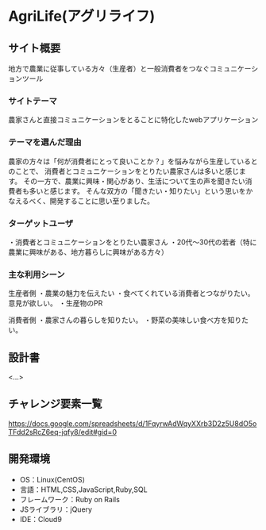 # AgriLife(アグリライフ)

## サイト概要
地方で農業に従事している方々（生産者）と一般消費者をつなぐコミュニケーションツール

### サイトテーマ
農家さんと直接コミュニケーションをとることに特化したwebアプリケーション

### テーマを選んだ理由
農家の方々は「何が消費者にとって良いことか？」を悩みながら生産しているとのことで、
消費者とコミュニケーションをとりたい農家さんは多いと感じます。
その一方で、農業に興味・関心があり、生活について生の声を聞きたい消費者も多いと感じます。
そんな双方の「聞きたい・知りたい」という思いをかなえるべく、開発することに思い至りました。

### ターゲットユーザ
・消費者とコミュニケーションをとりたい農家さん
・20代～30代の若者（特に農業に興味がある、地方暮らしに興味がある方々）

### 主な利用シーン
生産者側
・農業の魅力を伝えたい
・食べてくれている消費者とつながりたい。意見が欲しい。
・生産物のPR

消費者側
・農家さんの暮らしを知りたい。
・野菜の美味しい食べ方を知りたい。

## 設計書
<...>

## チャレンジ要素一覧
https://docs.google.com/spreadsheets/d/1FqyrwAdWqyXXrb3D2z5U8dO5oTFdd2sRcZ6eq-jqfy8/edit#gid=0

## 開発環境
- OS：Linux(CentOS)
- 言語：HTML,CSS,JavaScript,Ruby,SQL
- フレームワーク：Ruby on Rails
- JSライブラリ：jQuery
- IDE：Cloud9